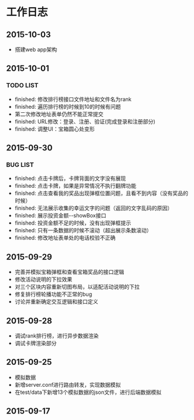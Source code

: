 # 工作日志

## 2015-10-03

- 搭建web app架构

## 2015-10-01

### TODO LIST

- finished: 修改排行榜接口文件地址和文件名为rank
- finished: 遍历排行榜的时候到10的时候有问题
- 第二次修改地址表单仍然不能正常提交
- finished: URL修改：登录、注册、验证(完成登录和注册部分)
- finished: 调整UI：宝箱圆心处变形

## 2015-09-30

### BUG LIST

- finished: 点击卡牌后，卡牌背面的文字没有展现
- finished: 点击卡牌，如果是异常情况不执行翻牌功能
- finished: 点击查看我的奖品出现弹框位置问题，且看不到内容（没有奖品的时候）
- finished: 无法展示收集的幸运文字的问题（返回的文字乱码的原因）
- finished: 展示投资金额--showBox接口
- finished: 投资金额不足的时候，没有出现弹框提示
- finished: 只有一条数据的时候不滚动（超出展示条数滚动）
- finished: 修改地址表单处的电话校验不正确

## 2015-09-29

- 完善并模拟宝箱弹框和查看宝箱奖品的接口逻辑
- 修改活动说明的下拉效果
- 对三个区块内容重新切图布局，以适配活动说明的下拉
- 修复排行榜轮播功能不正常的bug
- 讨论并重新确定交互逻辑和接口定义

## 2015-09-28

- 调试rank排行榜，进行异步数据渲染
- 调试卡牌渲染部分

## 2015-09-25

- 模拟数据
- 新增server.conf进行路由转发，实现数据模拟
- 在test/data下新增13个模拟数据的json文件，进行后端数据模拟

## 2015-09-17
